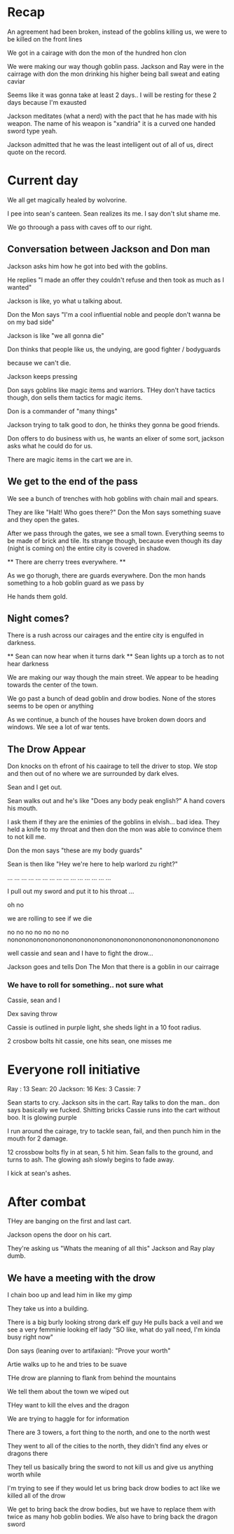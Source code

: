 # Recap

An agreement had been broken, instead of the goblins killing us, we were to be
killed on the front lines

We got in a cairage with don the mon of the hundred hon clon

We were making our way though goblin pass.  Jackson and Ray were in the
cairrage with don the mon drinking his higher being ball sweat and eating
caviar

Seems like it was gonna take at least 2 days.. I will be resting for these 2
days because I'm exausted


Jackson meditates (what a nerd) with the pact that he has made with his weapon.
The name of his weapon is "xandria" it is a curved one handed sword type yeah.

Jackson admitted that he was the least intelligent out of all of us, direct
quote on the record.



# Current day

We all get magically healed by wolvorine.

I pee into sean's canteen.  Sean realizes its me.  I say don't slut shame me.

We go throough a pass with caves off to our right.



## Conversation between Jackson and Don man
Jackson asks him how he got into bed with the goblins.

He replies "I made an offer they couldn't refuse and then took as much as I
wanted"

Jackson is like, yo what u talking about.

Don the Mon says "I'm a cool influential noble and people don't wanna be on my
bad side"

Jackson is like "we all gonna die"

Don thinks that people like us, the undying, are good fighter / bodyguards

because we can't die.

Jackson keeps pressing

Don says goblins like magic items and warriors.  THey don't have tactics
though, don sells them tactics for magic items.

Don is a commander of "many things"

Jackson trying to talk good to don, he thinks they gonna be good friends.

Don offers to do business with us, he wants an elixer of some sort, jackson
asks what he could do for us.

There are magic items in the cart we are in.



## We get to the end of the pass

We see a bunch of trenches with hob goblins with chain mail and spears.

They are like "Halt! Who goes there?"
Don the Mon says something suave and they open the gates.

After we pass through the gates, we see a small town.
Everything seems to be made of brick and tile.  Its strange though, because
even though its day (night is coming on) the entire city is covered in shadow.

** There are cherry trees everywhere.  **

As we go thorugh, there are guards everywhere.  Don the mon hands something to
a hob goblin guard as we pass by

He hands them gold.

## Night comes?
There is a rush across our cairages and the entire city is engulfed in darkness.

** Sean can now hear when it turns dark **
Sean lights up a torch as to not hear darkness

We are making our way though the main street.  We appear to be heading towards
the center of the town.

We go past a bunch of dead goblin and drow bodies.  None of the stores seems to
be open or anything

As we continue, a bunch of the houses have broken down doors and windows.  We
see a lot of war tents.


## The Drow Appear

Don knocks on th efront of his caairage to tell the driver to stop.  We stop
and then out of no where we are surrounded by dark elves.


Sean and I get out.  

Sean walks out and he's like "Does any body peak english?" A hand covers his
mouth.

I ask them if they are the enimies of the goblins in
elvish... bad idea.  They held a knife to my throat and then don the mon was
able to convince them to not kill me.

Don the mon says "these are my body guards"

Sean is then like "Hey we're here to help warlord zu right?"

...
...
...
...
...
...
...
...
...
...
...
...
...
...
...

I pull out my sword and put it to his throat
...



oh no



we are rolling to see if we die


no
no
no
no
no
no
no
nonononononononononononononononononononononononononononono


well cassie and sean and I have to fight the drow...



Jackson goes and tells Don The Mon that there is a goblin in our cairrage



### We have to roll for something.. not sure what

Cassie, sean and I

Dex saving throw

Cassie is outlined in purple light, she sheds light in a 10 foot radius.

2 crosbow bolts hit cassie, one hits sean, one misses me

# Everyone roll initiative
Ray :       13
Sean:       20
Jackson:    16
Kes:        3
Cassie:     7


Sean starts to cry.
Jackson sits in the cart.
Ray talks to don the man.. don says basically we fucked.  Shitting bricks
Cassie runs into the cart without boo.  It is glowing purple

I run around the cairage, try to tackle sean, fail, and then punch him in the
mouth for 2 damage.

12 crossbow bolts fly in at sean, 5 hit him.
Sean falls to the ground, and turns to ash.  The glowing ash slowly begins to
fade away.

I kick at sean's ashes.

# After combat

THey are banging on the first and last cart.

Jackson opens the door on his cart.

They're asking us "Whats the meaning of all this"
Jackson and Ray play dumb.

## We have a meeting with the drow

I chain boo up and lead him in like my gimp

They take us into a building.

There is a big burly looking strong dark elf guy
He pulls back a veil and we see a very femminie looking elf lady
"SO like, what do yall need, I'm kinda busy right now"

Don says (leaning over to artifaxian): "Prove your worth"

Artie walks up to he and tries to be suave

THe drow are planning to flank from behind the mountains

We tell them about the town we wiped out

THey want to kill the elves and the dragon

We are trying to haggle for for information

There are 3 towers, a fort thing to the north, and one to the north west

They went to all of the cities to the north, they didn't find any elves or
dragons there

They tell us basically bring the sword to not kill us and give us anything
worth while

I'm trying to see if they would let us bring back drow bodies to act like we
killed all of the drow

We get to bring back the drow bodies, but we have to replace them with twice as
many hob goblin bodies.  We also have to bring back the dragon sword

